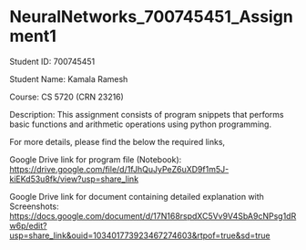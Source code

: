 # NeuralNetworks_700745451_Assignment1
 Student ID: 700745451
 
 Student Name: Kamala Ramesh
 
 Course: CS 5720 (CRN 23216)
 
 Description: This assignment consists of program snippets that performs basic functions and arithmetic operations using python programming.
 
 For more details, please find the below the required links,
 
 Google Drive link for program file (Notebook):
https://drive.google.com/file/d/1fJhQuJyPeZ6uXD9f1m5J-kiEKd53u8fk/view?usp=share_link
 
 Google Drive link for document containing detailed explanation with Screenshots:
https://docs.google.com/document/d/17N168rspdXC5Vv9V4SbA9cNPsg1dRw6p/edit?usp=share_link&ouid=103401773923467274603&rtpof=true&sd=true
